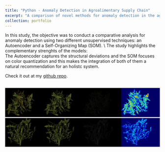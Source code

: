 ```yaml
---
title: "Python - Anomaly Detection in Agroalimentary Supply Chain"
excerpt: "A comparison of novel methods for anomaly detection in the agri-food supply chain, specifically exploring the effectiveness of Autoencoders and Self-Organizing Maps in computer vision."
collection: portfolio
---
```


In this study, the objective was to conduct a comparative analysis for anomaly detection using two different unsupervised techniques: an Autoencoder and a Self-Organizing Map (SOM). \ 
The study highlights the complementary strenghts of the models: \
The Autoencoder captures the structural deviations and the SOM focuses on color quantization and this makes the integration of both of them a natural recommendation for an holistc system.

Check it out at my [github repo](https://github.com/GianFederico/BD-Big_Data).

<br/><img src='/images/anomaly1.png'>
<br/><img src='/images/anomaly2.png'>